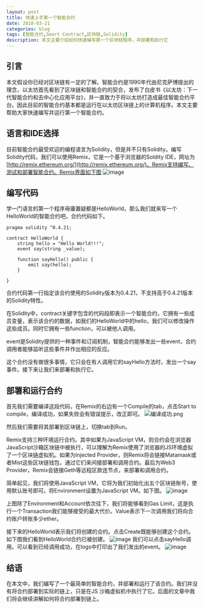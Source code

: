 ```yaml
---
layout: post
title: 快速上手第一个智能合约
date: 2018-03-21
categories: blog
tags: [智能合约,Smart Contract,区块链,Solidity]
description: 本文主要介绍如何快速编写第一个区块链程序，并部署和执行它
---
```


## 引言
本文假设你已经对区块链有一定的了解。智能合约是1990年代由尼克萨博提出的理念，以太坊首先看到了区块链和智能合约的契合，发布了白皮书《以太坊：下一代智能合约和去中心化应用平台》，并一直致力于将以太坊打造成最佳智能合约平台。因此目前的智能合约基本都是运行在以太坊区块链上的计算机程序。本文主要帮助大家快速编写并运行第一个智能合约。

## 语言和IDE选择
目前智能合约最受欢迎的编程语言为Solidity，但是并不只有Solidity。编写Solidity代码，我们可以使用Remix，它是一个基于浏览器的Soldity IDE，网址为[http://remix.ethereum.org/](http://remix.ethereum.org/)。Remix支持编写、测试和部署智能合约。Remix界面如下图
![image](http://upload-images.jianshu.io/upload_images/1898595-07cb2ae0f96f95af..png?imageMogr2/auto-orient/strip%7CimageView2/2/w/1240)

## 编写代码
学一门语言的第一个程序毋庸置疑都是HelloWorld，那么我们就来写一个HelloWorld的智能合约吧。合约代码如下。

```
pragma solidity ^0.4.21;

contract HelloWorld {
    string hello = "Hello World!!!";
    event say(string _value);
    
    function sayHello() public {
        emit say(hello);
    }

}

```
合约代码第一行指定该合约使用的Solidity版本为0.4.21，不支持高于0.4.21版本的Solidity特性。

在Solidity中，contract关键字包含的代码段即表示一个智能合约，它拥有一些成员变量，表示该合约的数据，如我们的HelloWorld中的hello，我们可以修改操作这些成员。同时它拥有一些function，可以被他人调用。

event是Solidity提供的一种事件和订阅机制，智能合约能够发出一些event，合约调用者能够监听这些事件并作出相应的反应。

这个合约没有做很多事情，它只会在有人调用它的sayHello方法时，发出一个say事件。接下来让我们来部署和执行它。

## 部署和运行合约
首先我们需要编译这段代码，在Remix的右边有一个Compile的tab，点击Start to compile，编译成功，如果失败会有错误提示，改正即可。
![编译成功.png](https://upload-images.jianshu.io/upload_images/1898595-2208d54291c38132.png?imageMogr2/auto-orient/strip%7CimageView2/2/w/1240)


然后我们需要将其部署到区块链上，切换tab到Run。

Remix支持三种环境运行合约。其中如果为JavaScript VM，则合约会在浏览器JavaScript沙箱区块链中被执行，可以理解为Remix使用了浏览器的JS环境虚拟了一个区块链虚拟机。如果为Injected Provider，则Remix将会链接Matamask或者Mist这些区块链钱包，通过它们来间接部署和调用合约。最后为Web3 Provider，Remix会链接Geth等远程区款连节点，来部署和调用合约。

简单起见，我们将使用JavaScript VM，它将为我们初始化出五个区块链账号，使用默认账号即可。将Environment设置为JavaScript VM。如下图。
![image](http://upload-images.jianshu.io/upload_images/1898595-45ab68aa624b47bf..png?imageMogr2/auto-orient/strip%7CimageView2/2/w/1240)

上图除了Environment和Account依次往下，我们将能够看到Gas Limit，这是执行一个Transaction我们能够接受的最大代价。Value表示下一次调用我们将向合约账户转账多少ether。

接下来的HelloWorld表示我们将创建的合约。点击Create既能够创建这个合约。如下图我们看到HelloWorld合约已被创建。
![image](http://upload-images.jianshu.io/upload_images/1898595-dc5ddce28c5b2a1f..png?imageMogr2/auto-orient/strip%7CimageView2/2/w/1240)
我们可以点击sayHello调用。可以看到已经调用成功，在logs中打印出了我们发出的event。
![image](http://upload-images.jianshu.io/upload_images/1898595-f0a6fcc708a0965e..png?imageMogr2/auto-orient/strip%7CimageView2/2/w/1240)

## 结语
在本文中，我们编写了一个最简单的智能合约，并部署和运行了该合约。我们并没有将合约部署到实际的链上，只是在JS 沙箱虚拟机中执行了它。后面的文章中我们将会继续讲解如何将合约部署到链上。
